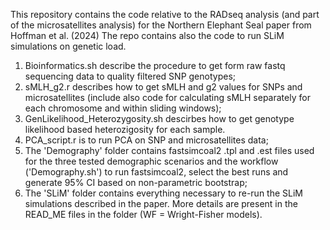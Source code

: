 This repository contains the code relative to the RADseq analysis (and part of the microsatellites analysis) for the Northern Elephant Seal paper from Hoffman et al. (2024)
The repo contains also the code to run SLiM simulations on genetic load.

1. Bioinformatics.sh describe the procedure to get form raw fastq sequencing data to quality filtered SNP genotypes;
2. sMLH_g2.r describes how to get sMLH and g2 values for SNPs and microsatellites (include also code for calculating
   sMLH separately for each chromosome and within sliding windows);
3. GenLikelihood_Heterozygosity.sh descirbes how to get genotype likelihood based heterozigosity for each sample.
4. PCA_script.r is to run PCA on SNP and microsatellites data;
5. The 'Demography' folder contains fastsimcoal2 .tpl and .est files used for the three tested demographic scenarios
   and the workflow ('Demography.sh') to run fastsimcoal2, select the best runs and generate 95% CI based on non-parametric bootstrap;
6. The 'SLiM' folder contains everything necessary to re-run the SLiM simulations described in the paper. More details are present in the READ_ME files
   in the folder (WF = Wright-Fisher models).
   